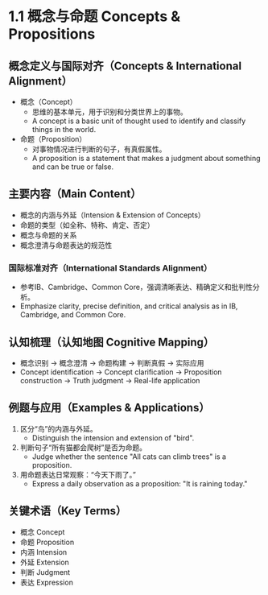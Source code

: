 # 1.1 概念与命题 Concepts & Propositions

## 概念定义与国际对齐（Concepts & International Alignment）

- 概念（Concept）
  - 思维的基本单元，用于识别和分类世界上的事物。
  - A concept is a basic unit of thought used to identify and classify things in the world.
- 命题（Proposition）
  - 对事物情况进行判断的句子，有真假属性。
  - A proposition is a statement that makes a judgment about something and can be true or false.

## 主要内容（Main Content）

- 概念的内涵与外延（Intension & Extension of Concepts）
- 命题的类型（如全称、特称、肯定、否定）
- 概念与命题的关系
- 概念澄清与命题表达的规范性

### 国际标准对齐（International Standards Alignment）

- 参考IB、Cambridge、Common Core，强调清晰表达、精确定义和批判性分析。
- Emphasize clarity, precise definition, and critical analysis as in IB, Cambridge, and Common Core.

## 认知梳理（认知地图 Cognitive Mapping）

- 概念识别 → 概念澄清 → 命题构建 → 判断真假 → 实际应用
- Concept identification → Concept clarification → Proposition construction → Truth judgment → Real-life application

## 例题与应用（Examples & Applications）

1. 区分“鸟”的内涵与外延。
   - Distinguish the intension and extension of "bird".
2. 判断句子“所有猫都会爬树”是否为命题。
   - Judge whether the sentence "All cats can climb trees" is a proposition.
3. 用命题表达日常观察：“今天下雨了。”
   - Express a daily observation as a proposition: "It is raining today."

## 关键术语（Key Terms）

- 概念 Concept
- 命题 Proposition
- 内涵 Intension
- 外延 Extension
- 判断 Judgment
- 表达 Expression
